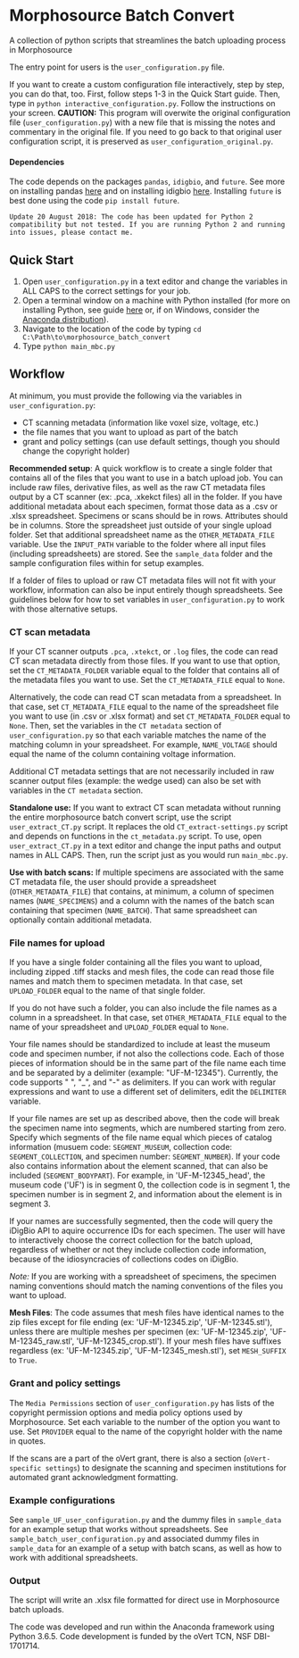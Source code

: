 # Morphosource Batch Convert
A collection of python scripts that streamlines the batch uploading process in Morphosource

The entry point for users is the `user_configuration.py` file.

If you want to create a custom configuration file interactively, step by step, you can do that, too. First, follow steps 1-3 in the Quick Start guide. Then, type in `python interactive_configuration.py`. Follow the instructions on your screen. **CAUTION:** This program will overwite the original configuration file (`user_configuration.py`) with a new file that is missing the notes and commentary in the original file. If you need to go back to that original user configuration script, it is preserved as `user_configuration_original.py`. 

#### Dependencies
The code depends on the packages `pandas`, `idigbio`, and `future`. See more on installing pandas [here](https://pandas.pydata.org/pandas-docs/stable/install.html) and on installing idigbio [here](https://pypi.org/project/idigbio/). Installing `future` is best done using the code `pip install future`. 

    Update 20 August 2018: The code has been updated for Python 2 compatibility but not tested. If you are running Python 2 and running into issues, please contact me. 

## Quick Start

1. Open `user_configuration.py` in a text editor and change the variables in ALL CAPS to the correct settings for your job.
2. Open a terminal window on a machine with Python installed (for more on installing Python, see guide [here](https://realpython.com/installing-python/) or, if on Windows, consider the [Anaconda distribution](https://docs.anaconda.com/anaconda/install/windows)).
3. Navigate to the location of the code by typing `cd C:\Path\to\morphosource_batch_convert`
4. Type `python main_mbc.py`

## Workflow
At minimum, you must provide the following via the variables in `user_configuration.py`:

* CT scanning metadata (information like voxel size, voltage, etc.)
* the file names that you want to upload as part of the batch
* grant and policy settings (can use default settings, though you should change the copyright holder)

**Recommended setup**: A quick workflow is to create a single folder that contains all of the files that you want to use in a batch upload job. You can include raw files, derivative files, as well as the raw CT metadata files output by a CT scanner (ex: .pca, .xkekct files) all in the folder. If you have additional metadata about each specimen, format those data as a .csv or .xlsx spreadsheet.  Specimens or scans should be in rows. Attributes should be in columns. Store the spreadsheet just outside of your single upload folder. Set that additional spreadsheet name as the `OTHER_METADATA_FILE` variable. Use the `INPUT_PATH` variable to the folder where all input files (including spreadsheets) are stored. See the `sample_data` folder and the sample configuration files within for setup examples.

If a folder of files to upload or raw CT metadata files will not fit with your workflow, information can also be input entirely though spreadsheets. See guidelines below for how to set variables in `user_configuration.py` to  work with those alternative setups.

### CT scan metadata
If your CT scanner outputs `.pca`, `.xtekct`, or `.log` files, the code can read CT scan metadata directly from those files. If you want to use that option, set the `CT_METADATA_FOLDER` variable equal to the folder that contains all of the metadata files you want to use. Set the `CT_METADATA_FILE` equal to `None`. 

Alternatively, the code can read CT scan metadata from a spreadsheet. In that case, set `CT_METADATA_FILE` equal to the name of the spreadsheet file you want to use (in .csv or .xlsx format) and set `CT_METADATA_FOLDER` equal to `None`. Then, set the variables in the `CT metadata` section of `user_configuration.py` so that each variable matches the name of the matching column in your spreadsheet. For example, `NAME_VOLTAGE` should equal the name of the column containing voltage information. 

Additional CT metadata settings that are not necessarily included in raw scanner output files (example: the wedge used) can also be set with variables in the `CT metadata` section.

**Standalone use:** If you want to extract CT scan metadata without running the entire morphosource batch convert script, use the script `user_extract_CT.py` script. It replaces the old `CT_extract-settings.py` script and depends on functions in the `ct_metadata.py` script. To use, open `user_extract_CT.py` in a text editor and change the input paths and output names in ALL CAPS. Then, run the script just as you would run `main_mbc.py`. 

**Use with batch scans:** If multiple specimens are associated with the same CT metadata file, the user should provide a spreadsheet (`OTHER_METADATA_FILE`) that contains, at minimum, a column of specimen names (`NAME_SPECIMENS`) and a column with the names of the batch scan containing that specimen (`NAME_BATCH`). That same spreadsheet can optionally contain additional metadata. 

### File names for upload
If you have a single folder containing all the files you want to upload, including  zipped .tiff stacks and mesh files, the code can read those file names and match them to specimen metadata. In that case, set `UPLOAD_FOLDER` equal to the name of that single folder.

If you do not have such a folder, you can also include the file names as a column in a spreadsheet. In that case, set `OTHER_METADATA_FILE` equal to the name of your spreadsheet and `UPLOAD_FOLDER` equal to `None`.

Your file names should be standardized to include at least the museum code and specimen number, if not also the collections code. Each of those pieces of information should be in the same part of the file name each time and be separated by a delimiter (example: "UF-M-12345"). Currently, the code supports " ", "_", and "-" as delimiters. If you can work with regular expressions and want to use a different set of delimiters, edit the `DELIMITER` variable. 

If your file names are set up as described above, then the code will break the specimen name into segments, which are numbered starting from zero. Specify which segments of the file name equal which pieces of catalog information (musuem code: `SEGMENT_MUSEUM`, collection code: `SEGMENT_COLLECTION`, and specimen number: `SEGMENT_NUMBER`). If your code also contains information about the element scanned, that can also be included (`SEGMENT_BODYPART`). For example, in 'UF-M-12345_head', the museum code ('UF') is in segment 0, the collection code is in segment 1, the specimen number is in segment 2, and information about the element is in segment 3.

If your names are successfully segmented, then the code will query the iDigBio API to aquire occurrence IDs for each specimen. The user will have to interactively choose the correct collection for the batch upload, regardless of whether or not they include collection code information, because of the idiosyncracies of collections codes on iDigBio.

_Note:_ If you are working with a spreadsheet of specimens, the specimen naming conventions should match the naming conventions of the files you want to upload.  

**Mesh Files**: The code assumes that mesh files have identical names to the zip files except for file ending (ex: 'UF-M-12345.zip', 'UF-M-12345.stl'), unless there are multiple meshes per specimen (ex: 'UF-M-12345.zip', 'UF-M-12345_raw.stl', 'UF-M-12345_crop.stl'). If your mesh files have suffixes regardless (ex: 'UF-M-12345.zip', 'UF-M-12345_mesh.stl'), set `MESH_SUFFIX` to `True`.

### Grant and policy settings
The `Media Permissions` section of `user_configuration.py` has lists of the copyright permission options and media policy options used by Morphosource. Set each variable to the number of the option you want to use. Set `PROVIDER` equal to the name of the copyright holder with the name in quotes. 

If the scans are a part of the oVert grant, there is also a section (`oVert-specific settings`) to designate the scanning and specimen institutions for automated grant acknowledgment formatting. 

### Example configurations
See `sample_UF_user_configuration.py` and the dummy files in `sample_data` for an example setup that works without spreadsheets. See `sample_batch_user_configuration.py` and associated dummy files in `sample_data` for an example of a setup with batch scans, as well as how to work with additional spreadsheets.

### Output 
The script will write an .xlsx file formatted for direct use in Morphosource batch uploads.  

 The code was developed and run within the Anaconda framework using Python 3.6.5. Code development is funded by the oVert TCN, NSF DBI-1701714. 